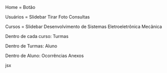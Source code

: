 
Home = Botão

Usuários = Slidebar
Tirar Foto
Consultas

Cursos = Slidebar
Desenvolvimento de Sistemas
Eletroeletrônica
Mecânica

Dentro de cada curso:
Turmas

Dentro de Turmas:
Aluno

Dentro de Aluno:
Ocorrências
Anexos

jsx
